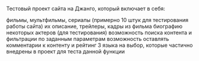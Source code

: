 Тестовый проект сайта на Джанго, который включает в себя:

фильмы, мультфильмы, сериалы (примерно 10 штук для тестирования работы сайта)
их описание, трейлеры, кадры из фильма
биографию некоторых актеров (для тестирования)
возможность поиска контента и фильтрации по заданным параметрам
возможность оставлять комментарии к контенту и рейтинг
3 языка на выбор, которые частично внедрены в проект для теста данной функции
